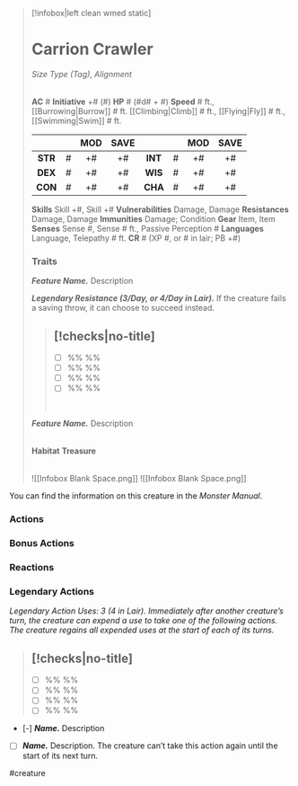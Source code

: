 > [!infobox|left clean wmed static]
> # Carrion Crawler
> *Size Type (Tag), Alignment*
> 
> | |
> | - |
> **AC** # **Initiative** +# (#)
> **HP** # (#d# + #)
> **Speed** # ft., [[Burrowing|Burrow]] # ft. [[Climbing|Climb]] # ft., [[Flying|Fly]] # ft., [[Swimming|Swim]] # ft.
> 
> | | | MOD | SAVE | | | MOD | SAVE |
> | :-: | :-: | :-: | :-: | :-: | :-: | :-: | :-: |
> | **STR** | # | +# | +# | **INT** | # | +# | +# | 
> | **DEX** | # | +# | +# | **WIS** | # | +# | +# |
> | **CON** | # | +# | +# | **CHA** | # | +# | +# |
> **Skills** Skill +#, Skill +#
> **Vulnerabilities** Damage, Damage
> **Resistances** Damage, Damage
> **Immunities** Damage; Condition
> **Gear** Item, Item
> **Senses** Sense #, Sense # ft., Passive Perception #
> **Languages** Language, Telepathy # ft.
> **CR** # (XP #, or # in lair; PB +#)
> ### Traits
> ***Feature Name.*** Description
> <br>
> 
> ***Legendary Resistance (3/Day, or 4/Day in Lair).*** If the creature fails a saving throw, it can choose to succeed instead.
> > [!checks|no-title]
> > -
> >  - [ ] %% %%
> >  - [ ] %% %%
> >  - [ ] %% %%
> >  - [ ] %% %%
> >  <br>
>
> ***Feature Name.*** Description
> 
> | |
> | - |
> **Habitat**
> **Treasure**
> 
> | |
> | - |
> ![[Infobox Blank Space.png]]
> ![[Infobox Blank Space.png]]

You can find the information on this creature in the *Monster Manual*.

### Actions
### Bonus Actions
### Reactions
### Legendary Actions
*Legendary Action Uses: 3 (4 in Lair). Immediately after another creature’s turn, the creature can expend a use to take one of the following actions. The creature regains all expended uses at the start of each of its turns.*
> [!checks|no-title]
> -
>  - [ ] %% %%
>  - [ ] %% %%
>  - [ ] %% %%
>  - [ ] %% %%

- [-] ***Name.*** Description

- [ ] ***Name.*** Description. The creature can’t take this action again until the start of its next turn.

#creature
